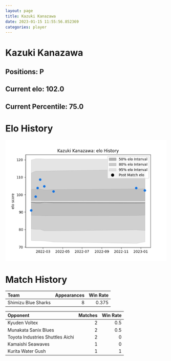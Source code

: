 ```yaml
---  
layout: page  
title: Kazuki Kanazawa  
date: 2023-01-15 11:55:56.852369  
categories: player  
---
```

# Kazuki Kanazawa

## Positions: P

## Current elo: 102.0

## Current Percentile: 75.0

# Elo History


![elo history](history_KazukiKanazawa.png)
# Match History


| Team                |   Appearances |   Win Rate |
|:--------------------|--------------:|-----------:|
| Shimizu Blue Sharks |             8 |      0.375 |

| Opponent                         |   Matches |   Win Rate |
|:---------------------------------|----------:|-----------:|
| Kyuden Voltex                    |         2 |        0.5 |
| Munakata Sanix Blues             |         2 |        0.5 |
| Toyota Industries Shuttles Aichi |         2 |        0   |
| Kamaishi Seawaves                |         1 |        0   |
| Kurita Water Gush                |         1 |        1   |